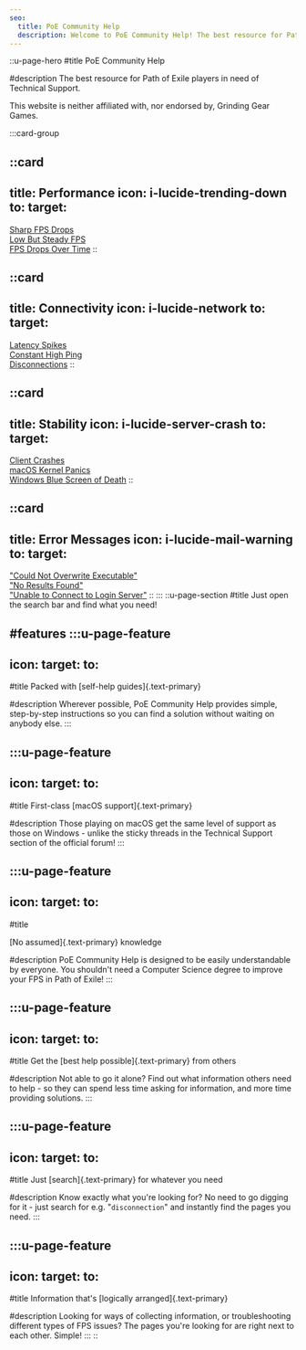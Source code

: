 ```yaml
---
seo:
  title: PoE Community Help
  description: Welcome to PoE Community Help! The best resource for Path of Exile players in need of Technical Support.
---
```


::u-page-hero
#title
PoE Community Help

#description
The best resource for Path of Exile players in need of Technical Support.

This website is neither affiliated with, nor endorsed by, Grinding Gear Games.

:::card-group

  ::card
  ---
  title: Performance
  icon: i-lucide-trending-down
  to:
  target:
  ---
  [Sharp FPS Drops](/troubleshooting/fps/inconsistent)<br>[Low But Steady FPS](/troubleshooting/fps/consistent)</br>[FPS Drops Over Time](troubleshooting/fps/drops-over-time)
  ::

  ::card
  ---
  title: Connectivity
  icon: i-lucide-network
  to:
  target:
  ---
  [Latency Spikes](/troubleshooting/lag/spikes)<br>[Constant High Ping](/troubleshooting/lag/constant)<br>[Disconnections](/troubleshooting/lag/disconnections)
  ::

  ::card
  ---
  title: Stability
  icon: i-lucide-server-crash
  to:
  target:
  ---
 [Client Crashes](/troubleshooting/crashes/client)<br>
 [macOS Kernel Panics](/troubleshooting/crashes/kernel-panic)<br>
 [Windows Blue Screen of Death](/troubleshooting/crashes/bsod)
  ::

  ::card
  ---
  title: Error Messages
  icon: i-lucide-mail-warning
  to:
  target:
  ---
  ["Could Not Overwrite Executable"](/troubleshooting/errors/could-not-overwrite-executable)<br>
  ["No Results Found"](/troubleshooting/errors/no-results-found)<br>
  ["Unable to Connect to Login Server"](/troubleshooting/errors/unable-to-connect-to-login-server)
  ::
:::
::u-page-section
#title
Just open the search bar and find what you need!

#features
  :::u-page-feature
  ---
  icon:
  target:
  to:
  ---
  #title
  Packed with [self-help guides]{.text-primary}
  
  #description
  Wherever possible, PoE Community Help provides simple, step-by-step instructions so you can find a solution without waiting on anybody else.
  :::

  :::u-page-feature
  ---
  icon:
  target:
  to:
  ---
  #title
  First-class [macOS support]{.text-primary}
  
  #description
  Those playing on macOS get the same level of support as those on Windows - unlike the sticky threads in the Technical Support section of the official forum!
  :::

  :::u-page-feature
  ---
  icon:
  target:
  to:
  ---
  #title
  
  [No assumed]{.text-primary} knowledge
  
  #description
  PoE Community Help is designed to be easily understandable by everyone. You shouldn't need a Computer Science degree to improve your FPS in Path of Exile!
  :::

  :::u-page-feature
  ---
  icon:
  target:
  to:
  ---
  #title
  Get the [best help possible]{.text-primary} from others
  
  #description
  Not able to go it alone? Find out what information others need to help - so they can spend less time asking for information, and more time providing solutions.
  :::

  :::u-page-feature
  ---
  icon:
  target:
  to:
  ---
  #title
  Just [search]{.text-primary} for whatever you need
  
  #description
  Know exactly what you're looking for? No need to go digging for it - just search for e.g. "`disconnection`" and instantly find the pages you need.
  :::

  :::u-page-feature
  ---
  icon:
  target:
  to:
  ---
  #title
  Information that's [logically arranged]{.text-primary}
  
  #description
  Looking for ways of collecting information, or troubleshooting different types of FPS issues? The pages you're looking for are right next to each other. Simple!
  :::
::
